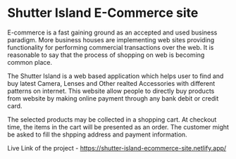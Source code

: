 # Shutter Island E-Commerce site
 
 E-commerce is a fast gaining ground as an accepted and used business paradigm. More business houses are implementing web sites providing functionality for performing commercial transactions over the web. It is reasonable to say that the process of shopping on web is becoming common place.

 The Shutter Island is a web based application which helps user to find and buy latest Camera, Lenses and Other realted Accessories with different patterns on internet. This website allow people to directly buy products from website by making online payment through any bank debit or credit card.

 The selected products may be collected in a shopping cart. At checkout time, the items in the cart will be presented as an order.
 The customer might be asked to fill the shpping address and payment information. 

 Live Link of the project - https://shutter-island-ecommerce-site.netlify.app/

